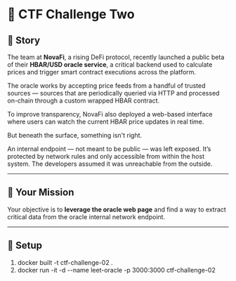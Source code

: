 # 🧠 CTF Challenge Two

## 📜 Story

The team at **NovaFi**, a rising DeFi protocol, recently launched a public beta of their **HBAR/USD oracle service**, a critical backend used to calculate prices and trigger smart contract executions across the platform.

The oracle works by accepting price feeds from a handful of trusted sources — sources that are periodically queried via HTTP and processed on-chain through a custom wrapped HBAR contract.

To improve transparency, NovaFi also deployed a web-based interface where users can watch the current HBAR price updates in real time.

But beneath the surface, something isn't right.

An internal endpoint — not meant to be public — was left exposed. It’s protected by network rules and only accessible from within the host system. The developers assumed it was unreachable from the outside.

---

## 🎯 Your Mission

Your objective is to **leverage the oracle web page** and find a way to extract critical data from the oracle internal network endpoint.

---

## 🚀 Setup
1. docker built -t ctf-challenge-02 .
2. docker run -it -d --name leet-oracle -p 3000:3000 ctf-challenge-02